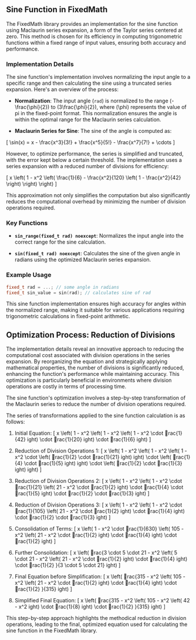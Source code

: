 
## Sine Function in FixedMath

The FixedMath library provides an implementation for the sine function using Maclaurin series expansion, a form of the Taylor series centered at zero. This method is chosen for its efficiency in computing trigonometric functions within a fixed range of input values, ensuring both accuracy and performance.

### Implementation Details

The sine function's implementation involves normalizing the input angle to a specific range and then calculating the sine using a truncated series expansion. Here's an overview of the process:

- **Normalization**: The input angle (`rad`) is normalized to the range \(-\frac{\phi}{2}\) to \(3\frac{\phi}{2}\), where \(\phi\) represents the value of pi in the fixed-point format. This normalization ensures the angle is within the optimal range for the Maclaurin series calculation.

- **Maclaurin Series for Sine**: The sine of the angle is computed as:

\[ \sin(x) = x - \frac{x^3}{3!} + \frac{x^5}{5!} - \frac{x^7}{7!} + \cdots \]

However, to optimize performance, the series is simplified and truncated, with the error kept below a certain threshold. The implementation uses a series expansion with a reduced number of divisions for efficiency:

\[ x \left( 1 - x^2 \left( \frac{1}{6} - \frac{x^2}{120} \left( 1 - \frac{x^2}{42} \right) \right) \right) \]

This approximation not only simplifies the computation but also significantly reduces the computational overhead by minimizing the number of division operations required.

### Key Functions

- **`sin_range(fixed_t rad) noexcept`**: Normalizes the input angle into the correct range for the sine calculation.

- **`sin(fixed_t rad) noexcept`**: Calculates the sine of the given angle in radians using the optimized Maclaurin series expansion.

### Example Usage

```cpp
fixed_t rad = ...; // some angle in radians
fixed_t sin_value = sin(rad); // calculates sine of rad
```

This sine function implementation ensures high accuracy for angles within the normalized range, making it suitable for various applications requiring trigonometric calculations in fixed-point arithmetic.

## Optimization Process: Reduction of Divisions

The implementation details reveal an innovative approach to reducing the computational cost associated with division operations in the series expansion. By reorganizing the equation and strategically applying mathematical properties, the number of divisions is significantly reduced, enhancing the function's performance while maintaining accuracy. This optimization is particularly beneficial in environments where division operations are costly in terms of processing time.

The sine function's optimization involves a step-by-step transformation of the Maclaurin series to reduce the number of division operations required.

The series of transformations applied to the sine function calculation is as follows:

1. Initial Equation:
   \[ x \left( 1 - x^2 \left( 1 - x^2 \left( 1 - x^2 \cdot rac{1}{42} 
ight) \cdot rac{1}{20} 
ight) \cdot rac{1}{6} 
ight) \]

2. Reduction of Division Operations 1:
   \[ x \left( 1 - x^2 \left( 1 - x^2 \left( 1 - x^2 \cdot \left( rac{1}{2} \cdot rac{1}{21} 
ight) 
ight) \cdot \left( rac{1}{4} \cdot rac{1}{5} 
ight) 
ight) \cdot \left( rac{1}{2} \cdot rac{1}{3} 
ight) 
ight) \]

3. Reduction of Division Operations 2:
   \[ x \left( 1 - x^2 \left( 1 - x^2 \cdot rac{1}{21} \left( 21 - x^2 \cdot rac{1}{2} 
ight) \cdot rac{1}{4} \cdot rac{1}{5} 
ight) \cdot rac{1}{2} \cdot rac{1}{3} 
ight) \]

4. Reduction of Division Operations 3:
   \[ x \left( 1 - x^2 \left( 1 - x^2 \cdot rac{1}{105} \left( 21 - x^2 \cdot rac{1}{2} 
ight) \cdot rac{1}{4} 
ight) \cdot rac{1}{2} \cdot rac{1}{3} 
ight) \]

5. Consolidation of Terms:
   \[ x \left( 1 - x^2 \cdot rac{1}{630} \left( 105 - x^2 \left( 21 - x^2 \cdot rac{1}{2} 
ight) \cdot rac{1}{4} 
ight) \cdot rac{1}{2} 
ight) \]

6. Further Consolidation:
   \[ x \left( rac{3 \cdot 5 \cdot 21 - x^2 \left( 5 \cdot 21 - x^2 \left( 21 - x^2 \cdot rac{1}{2} 
ight) \cdot rac{1}{4} 
ight) \cdot rac{1}{2} }{3 \cdot 5 \cdot 21} 
ight) \]

7. Final Equation before Simplification:
   \[ x \left( rac{315 - x^2 \left( 105 - x^2 \left( 21 - x^2 \cdot rac{1}{2} 
ight) \cdot rac{1}{4} 
ight) \cdot rac{1}{2} }{315} 
ight) \]

8. Simplified Final Equation:
   \[ x \left( rac{315 - x^2 \left( 105 - x^2 \left( 42 - x^2 
ight) \cdot rac{1}{8} 
ight) \cdot rac{1}{2} }{315} 
ight) \]

This step-by-step approach highlights the methodical reduction in division operations, leading to the final, optimized equation used for calculating the sine function in the FixedMath library.

